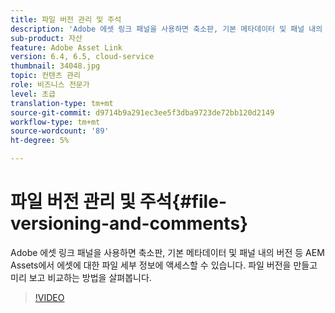 ```yaml
---
title: 파일 버전 관리 및 주석
description: 'Adobe 에셋 링크 패널을 사용하면 축소판, 기본 메타데이터 및 패널 내의 버전 등 AEM Assets에서 에셋에 대한 파일 세부 정보에 액세스할 수 있습니다. 파일 버전을 만들고 미리 보고 비교하는 방법을 살펴봅니다.  '
sub-product: 자산
feature: Adobe Asset Link
version: 6.4, 6.5, cloud-service
thumbnail: 34048.jpg
topic: 컨텐츠 관리
role: 비즈니스 전문가
level: 초급
translation-type: tm+mt
source-git-commit: d9714b9a291ec3ee5f3dba9723de72bb120d2149
workflow-type: tm+mt
source-wordcount: '89'
ht-degree: 5%

---
```



# 파일 버전 관리 및 주석{#file-versioning-and-comments}

Adobe 에셋 링크 패널을 사용하면 축소판, 기본 메타데이터 및 패널 내의 버전 등 AEM Assets에서 에셋에 대한 파일 세부 정보에 액세스할 수 있습니다. 파일 버전을 만들고 미리 보고 비교하는 방법을 살펴봅니다.

>[!VIDEO](https://video.tv.adobe.com/v/34048/?quality=12)
